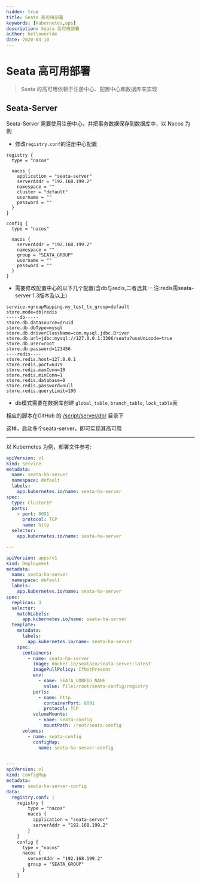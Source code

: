 ```yaml
---
hidden: true
title: Seata 高可用部署
keywords: [kubernetes,ops]
description: Seata 高可用部署
author: helloworlde
date: 2020-04-10
---
```


# Seata 高可用部署

> Seata 的高可用依赖于注册中心、配置中心和数据库来实现

## Seata-Server

Seata-Server 需要使用注册中心，并把事务数据保存到数据库中，以 Nacos 为例

- 修改`registry.conf`的注册中心配置

```
registry {
  type = "nacos"

  nacos {
    application = "seata-server"
    serverAddr = "192.168.199.2"
    namespace = ""
    cluster = "default"
    username = ""
    password = ""
  }
}

config {
  type = "nacos"
  
  nacos {
    serverAddr = "192.168.199.2"
    namespace = ""
    group = "SEATA_GROUP"
    username = ""
    password = ""
  }
}
```

-  需要修改配置中心的以下几个配置(含db与redis,二者选其一 注:redis需seata-server 1.3版本及以上)

```
service.vgroupMapping.my_test_tx_group=default
store.mode=db|redis
-----db-----
store.db.datasource=druid
store.db.dbType=mysql
store.db.driverClassName=com.mysql.jdbc.Driver
store.db.url=jdbc:mysql://127.0.0.1:3306/seata?useUnicode=true
store.db.user=root
store.db.password=123456
----redis----
store.redis.host=127.0.0.1
store.redis.port=6379
store.redis.maxConn=10
store.redis.minConn=1
store.redis.database=0
store.redis.password=null
store.redis.queryLimit=100
```

- db模式需要在数据库创建 `global_table`, `branch_table`, `lock_table`表

相应的脚本在GitHub 的 [/script/server/db/](https://github.com/seata/seata/tree/develop/script/server/db) 目录下

这样，启动多个seata-server，即可实现其高可用

----

以 Kubernetes 为例，部署文件参考:

```yaml
apiVersion: v1
kind: Service
metadata:
  name: seata-ha-server
  namespace: default
  labels:
    app.kubernetes.io/name: seata-ha-server
spec:
  type: ClusterIP
  ports:
    - port: 8091
      protocol: TCP
      name: http
  selector:
    app.kubernetes.io/name: seata-ha-server

---

apiVersion: apps/v1
kind: Deployment
metadata:
  name: seata-ha-server
  namespace: default
  labels:
    app.kubernetes.io/name: seata-ha-server
spec:
  replicas: 3
  selector:
    matchLabels:
      app.kubernetes.io/name: seata-ha-server
  template:
    metadata:
      labels:
        app.kubernetes.io/name: seata-ha-server
    spec:
      containers:
        - name: seata-ha-server
          image: docker.io/seataio/seata-server:latest
          imagePullPolicy: IfNotPresent
          env:
            - name: SEATA_CONFIG_NAME
              value: file:/root/seata-config/registry
          ports:
            - name: http
              containerPort: 8091
              protocol: TCP
          volumeMounts:
            - name: seata-config
              mountPath: /root/seata-config
      volumes:
        - name: seata-config
          configMap:
            name: seata-ha-server-config


---
apiVersion: v1
kind: ConfigMap
metadata:
  name: seata-ha-server-config
data:
  registry.conf: |
    registry {
        type = "nacos"
        nacos {
          application = "seata-server"
          serverAddr = "192.168.199.2"
        }
    }
    config {
      type = "nacos"
      nacos {
        serverAddr = "192.168.199.2"
        group = "SEATA_GROUP"
      }
    }
```
